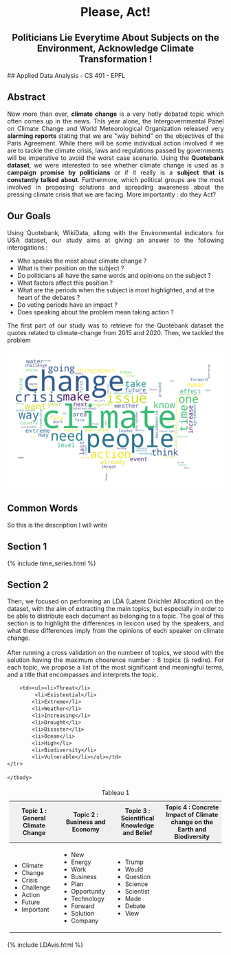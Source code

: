 <h1 align="center" header="H1">
    Please, Act! 
</h1>

<h2 align="center" header="H1"> Politicians Lie Everytime About Subjects on the Environment, Acknowledge Climate Transformation ! </h2>
## Applied Data Analysis - CS 401 - EPFL

## Abstract
<p style="text-align: justify;">
    Now more than ever, <b>climate change</b> is a very hotly debated topic which often comes up in the news. This year alone, the Intergovernmental Panel on Climate Change and World Meteorological Organization released very <b>alarming reports</b> stating that we are "way behind" on the objectives of the Paris Agreement. While there will be some individual action involved if we are to tackle the climate crisis, laws and regulations passed by governments will be imperative to avoid the worst case scenario. Using the <b>Quotebank dataset</b>, we were interested to see whether climate change is used as a <b>campaign promise by politicians</b> or if it really is a <b>subject that is constantly talked about</b>. Furthermore, which political groups are the most involved in proposing solutions and spreading awareness about the pressing climate crisis that we are facing. More importantly : do they Act?
</p>

## Our Goals 
<p style="text-align: justify;">
    Using Quotebank, WikiData, allong with the Environmental indicators for USA dataset, our study aims at giving an answer to the following interogations :
</p>

<ul>
<li> Who speaks the most about climate change ? </li>
<li> What is their position on the subject ? </li>
<li> Do politicians all have the same words and opinions on the subject ? </li>
<li> What factors affect this position ? </li>
<li> What are the periods when the subject is most highlighted, and at the heart of the debates ? </li>
<li> Do voting periods have an impact ? </li>
<li> Does speaking about the problem mean taking action ? </li>
</ul>

<p style="text-align: justify;">
    The first part of our study was to retrieve for the Quotebank dataset the quotes related to climate-change from 2015 and 2020. Then, we tackled the problem
</p> 

<div class="grid">
  <div class="col-1-2">
         <img src="usa_word_cloud.png" />
  </div>
  <div class="col-1-2">
     <div class="comment">
          <h2 class="commenttitle">Common Words</h2>
          So this is the description I will write
     </div>
  </div>
</div>



## Section 1
<p style="text-align: justify;">
    
</p>    

{% include time_series.html %}

## Section 2
<p style="text-align: justify;">
    Then, we focused on performing an LDA (Latent Dirichlet Allocation) on the dataset, with the aim of extracting the main topics, but especially in order to be able to distribute each document as belonging to a topic. The goal of this section is to highlight the differences in lexicon used by the speakers, and what these differences imply from the opinions of each speaker on climate change.<br><br>
   After running a cross validation on the numbeer of topics, we stood with the solution having the maximum choerence number : 8 topics (à redire). For each topic, we propose a list of the most significant and meaningful terms, and a title that encompasses and interprets the topic.  
</p>

<style>
	.demo {
		border:1px solide #C0C0C0;
		border-collapse:effondrer;
		padding:5px;
	}
	.demo caption {
		text-align:centre;
	}
	.demo th {
		border:1px solide #C0C0C0;
		padding:5px;
		background:#F0F0F0;
	}
	.demo td {
		border:1px solide #C0C0C0;
		text-align:justify;
		padding:5px;
	}
</style>
<table class="demo">
	<caption>Tableau 1</caption>
	<thead>
	<tr>
		<th>Topic 1 : General Climate Change</th>
		<th>Topic 2 : Business and Economy</th>
		<th>Topic 3 : Scientifical Knowledge and Belief</th>
		<th>Topic 4 : Concrete Impact of Climate change on the Earth and Biodiversity</th>
	</tr>
	</thead>
	<tbody>
	<tr>
		<td><ul><li>Climate</li>
			 <li>Change</li>
			<li>Crisis</li>
			<li>Challenge</li>
			<li>Action</li>
			<li>Future</li>
			<li>Important</li></ul></td>
		<td><ul><li>New</li>
			 <li>Energy</li>
			<li>Work</li>
			<li>Business</li>
			<li>Plan</li>
			<li>Opportunity</li>
			<li>Technology</li>
			<li>Forward</li>
			<li>Solution</li>
			<li>Company</li></ul></td>
		<td><ul><li>Trump</li>
			 <li>Would</li>
			<li>Question</li>
			<li>Science</li>
			<li>Scientist</li>
			<li>Made</li>
			<li>Debate</li>
			<li>View</li></ul></td>
		
		<td><ul><li>Threat</li>
			 <li>Existential</li>
			<li>Extreme</li>
			<li>Weather</li>
			<li>Increasing</li>
			<li>Drought</li>
			<li>Disaster</li>
			<li>Ocean</li>
			<li>High</li>
			<li>Biodiversity</li>
			<li>Vulnerable</li></ul></td>
	</tr>

	</tbody>
</table>



{% include LDAvis.html %}



